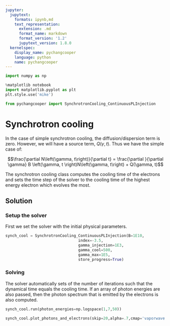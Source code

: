```yaml
---
jupyter:
  jupytext:
    formats: ipynb,md
    text_representation:
      extension: .md
      format_name: markdown
      format_version: '1.2'
      jupytext_version: 1.8.0
  kernelspec:
    display_name: pychangcooper
    language: python
    name: pychangcooper
---
```


```python
import numpy as np

%matplotlib notebook
import matplotlib.pyplot as plt
plt.style.use('mike')

from pychangcooper import SynchrotronCooling_ContinuousPLInjection

```

<!-- #region -->
# Synchrotron cooling

In the case of simple synchrotron cooling, the diffusion/dispersion term is zero. However, we will have a source term, $Q(\gamma, t)$. Thus we have the simple case of:

$$\frac{\partial N\left(\gamma, t\right)}{\partial t}  = \frac{\partial }{\partial \gamma} B \left(\gamma, t \right)N\left(\gamma, t\right)  + Q(\gamma, t)$$


The synchrotron cooling class computes the cooling time of the electrons and sets the time step of the solver to the cooling time of the highest energy electron which evolves the most.

## Solution
### Setup the solver
First we set the solver with the initial physical parameters.
<!-- #endregion -->

```python
synch_cool = SynchrotronCooling_ContinuousPLInjection(B=1E10,
                                index=-3.5,
                                gamma_injection=1E3,
                                gamma_cool=500,
                                gamma_max=1E5,
                                store_progress=True)
```

### Solving

The solver automatically sets of the number of iterations such that the dynamical time equals the cooling time. If an array of photon energies are also passed, then the photon spectrum that is emitted by the electrons is also computed.

```python
synch_cool.run(photon_energies=np.logspace(1,7,50))
```

```python
synch_cool.plot_photons_and_electrons(skip=20,alpha=.7,cmap='vaporwave');
```

```python

```
